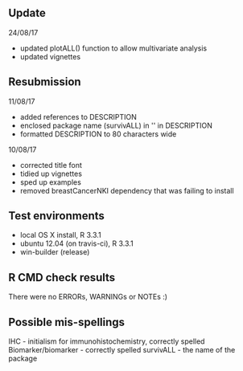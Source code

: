 ## Update

24/08/17
* updated plotALL() function to allow multivariate analysis
* updated vignettes


## Resubmission

11/08/17
* added references to DESCRIPTION
* enclosed package name (survivALL) in '' in DESCRIPTION
* formatted DESCRIPTION to 80 characters wide

10/08/17
* corrected title font
* tidied up vignettes
* sped up examples
* removed breastCancerNKI dependency that was failing to install

## Test environments
* local OS X install, R 3.3.1
* ubuntu 12.04 (on travis-ci), R 3.3.1
* win-builder (release)

## R CMD check results
There were no ERRORs, WARNINGs or NOTEs :)

## Possible mis-spellings
IHC - initialism for immunohistochemistry, correctly spelled
Biomarker/biomarker - correctly spelled
survivALL - the name of the package
